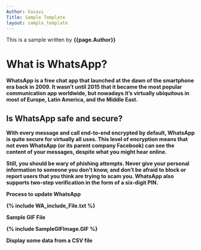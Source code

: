 ```yaml
---
Author: Vasavi
Title: Sample Template
layout: sample_template
---
```

This is a sample written by <b> {{page.Author}} <b>

# What is WhatsApp? 
WhatsApp is a free chat app that launched at the dawn of the smartphone era back in 2009. It wasn’t until 2015 that it became the most popular communication app worldwide, but nowadays it’s virtually ubiquitous in most of Europe, Latin America, and the Middle East.

## Is WhatsApp safe and secure? 
With every message and call end-to-end encrypted by default, WhatsApp is quite secure for virtually all uses. This level of encryption means that not even WhatsApp (or its parent company Facebook) can see the content of your messages, despite what you might hear online.

Still, you should be wary of phishing attempts. Never give your personal information to someone you don’t know, and don’t be afraid to block or report users that you think are trying to scam you. WhatsApp also supports two-step verification in the form of a six-digit PIN.

<b> Process to update WhatsApp </b>

{% include WA_include_File.txt %}

<b> Sample GIF File </b>

{% include SampleGIFImage.GIF %}

<b>Display some data from a CSV file </b>